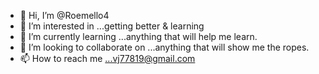 - 👋 Hi, I’m @Roemello4
- 👀 I’m interested in ...getting better & learning 
- 🌱 I’m currently learning ...anything that will help me learn.
- 💞️ I’m looking to collaborate on ...anything that will show me the ropes.
- 📫 How to reach me ...vj77819@gmail.com

<!---
Roemello4/Roemello4 is a ✨ special ✨ repository because its `README.md` (this file) appears on your GitHub profile.
You can click the Preview link to take a look at your changes.
--->
